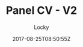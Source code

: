 ---
title: "Panel CV - V2"
github: https://github.com/jekyller/online-cv
demo: https://jekyller.github.io/online-cv/
author: Locky

ssg:
  - Jekyll
cms:
  - No Cms
date: 2017-08-25T08:50:55Z
github_branch: master
description: "Panel CV: style win8 for designer (or engineer)"
stale: true
---